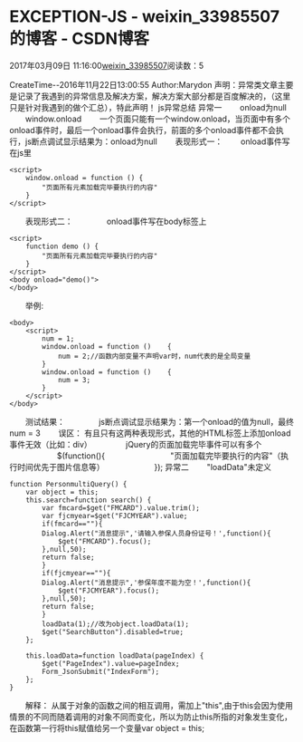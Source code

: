 # EXCEPTION-JS - weixin_33985507的博客 - CSDN博客
2017年03月09日 11:16:00[weixin_33985507](https://me.csdn.net/weixin_33985507)阅读数：5

CreateTime--2016年11月22日13:00:55
Author:Marydon
声明：异常类文章主要是记录了我遇到的异常信息及解决方案，解决方案大部分都是百度解决的，（这里只是针对我遇到的做个汇总），特此声明！
js异常总结
异常一
　　onload为null
	　　window.onload
		　　一个页面只能有一个window.onload，当页面中有多个onload事件时，最后一个onload事件会执行，前面的多个onload事件都不会执行，js断点调试显示结果为：onload为null
		　　表现形式一：
			　　onload事件写在js里
```
<script>
    window.onload = function () {
        "页面所有元素加载完毕要执行的内容"
    }    
</script>
```
 　　表现形式二：
			　　　　onload事件写在body标签上
```
<script>
    function demo () {
        "页面所有元素加载完毕要执行的内容"
    }
</script>
<body onload="demo()">
</body>
```
　　举例:
```
<body>
    <script>
        num = 1;
        window.onload = function ()    {
            num = 2;//函数内部变量不声明var时，num代表的是全局变量
        }
        window.onload = function ()    {
            num = 3;
        }
    </script>
</body>
```
 　　测试结果：
				　　　　js断点调试显示结果为：第一个onload的值为null，最终num = 3
		　　误区：
有且只有这两种表现形式，其他的HTML标签上添加onload事件无效（比如：div）
	　　　　jQuery的页面加载完毕事件可以有多个
		　　　　　　$(function(){
			　　　　　　　　"页面加载完毕要执行的内容"（执行时间优先于图片信息等）
		　　　　　　});
异常二
　　"loadData"未定义
```
function PersonmultiQuery() {
    var object = this;    
    this.search=function search() {
        var fmcard=$get("FMCARD").value.trim();
        var fjcmyear=$get("FJCMYEAR").value;
        if(fmcard==""){
        Dialog.Alert("消息提示",'请输入参保人员身份证号！',function(){
            $get("FMCARD").focus();
        },null,50);
        return false;
        }    
        if(fjcmyear==""){
        Dialog.Alert("消息提示",'参保年度不能为空！',function(){
            $get("FJCMYEAR").focus();
        },null,50);
        return false;
        }
        loadData(1);//改为object.loadData(1);
        $get("SearchButton").disabled=true;
    };
        
    this.loadData=function loadData(pageIndex) {        
        $get("PageIndex").value=pageIndex;                
        Form_JsonSubmit("IndexForm");
    };
}
```
 　　解释：
从属于对象的函数之间的相互调用，需加上"this",由于this会因为使用情景的不同而随着调用的对象不同而变化，所以为防止this所指的对象发生变化，在函数第一行将this赋值给另一个变量var object = this;
